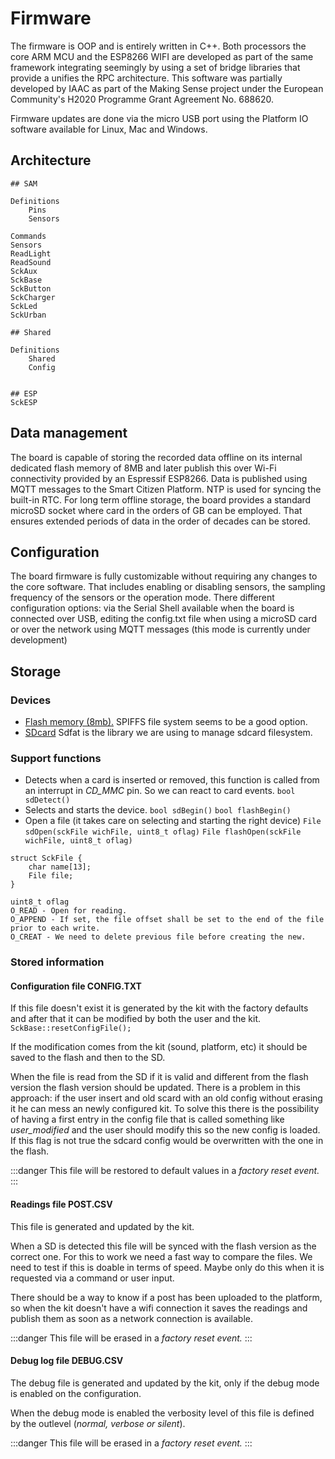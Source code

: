 Firmware
========

The firmware is OOP and is entirely written in C++. Both processors the core ARM MCU and the ESP8266 WIFI are developed as part of the same framework integrating seemingly by using a set of bridge libraries that provide a unifies the RPC architecture. This software was partially developed by IAAC as part of the Making Sense project under the European Community's H2020 Programme Grant Agreement No. 688620. 

Firmware updates are done via the micro USB port using the Platform IO software available for Linux, Mac and Windows. 

## Architecture

```
## SAM

Definitions
	Pins
	Sensors

Commands
Sensors
ReadLight
ReadSound
SckAux
SckBase
SckButton
SckCharger
SckLed
SckUrban

## Shared

Definitions
	Shared
	Config


## ESP
SckESP
```

## Data management
The board is capable of storing the recorded data offline on its internal dedicated flash memory of 8MB and later publish this over Wi-Fi connectivity provided by an Espressif ESP8266. Data is published using MQTT messages to the Smart Citizen Platform. NTP is used for syncing the built-in RTC. For long term offline storage, the board provides a standard microSD socket where card in the orders of GB can be employed. That ensures extended periods of data in the order of decades can be stored.

## Configuration
The board firmware is fully customizable without requiring any changes to the core software. That includes enabling or disabling sensors, the sampling frequency of the sensors or the operation mode. There different configuration options: via the Serial Shell available when the board is connected over USB, editing the config.txt file when using a microSD card or over the network using MQTT messages (this mode is currently under development)

## Storage

### Devices
* [Flash memory (8mb).](https://hackmd.io/CYRmGYFMGMCYE4C0IAM8BsiAsKaPgBwoDsiB6AhpJBbAEYCssk6QA===?both#SPI-Flash-Memory-S25FL064L)
    SPIFFS file system seems to be a good option.
* [SDcard](https://hackmd.io/CYRmGYFMGMCYE4C0IAM8BsiAsKaPgBwoDsiB6AhpJBbAEYCssk6QA===?both#SDcard)
    Sdfat is the library we are using to manage sdcard filesystem.

### Support functions
* Detects when a card is inserted or removed, this function is called from an interrupt in _CD_MMC_ pin. So we can react to card events.
`bool sdDetect()`
* Selects and starts the device.
`bool sdBegin()`
`bool flashBegin()`
* Open a file (it takes care on selecting and starting the right device)
`File sdOpen(sckFile wichFile, uint8_t oflag)`
`File flashOpen(sckFile wichFile, uint8_t oflag)`


```=clike
struct SckFile {
    char name[13]; 
    File file;
}

uint8_t	oflag 
O_READ - Open for reading.
O_APPEND - If set, the file offset shall be set to the end of the file prior to each write.
O_CREAT - We need to delete previous file before creating the new.
```

### Stored information

#### Configuration file **CONFIG.TXT**

If this file doesn't exist it is generated by the kit with the factory defaults and after that it can be modified by both the user and the kit. `SckBase::resetConfigFile();`

If the modification comes from the kit (sound, platform, etc) it should be saved to the flash and then to the SD.

When the file is read from the SD if it is valid and different from the flash version the flash version should be updated. There is a problem in this approach: if the user insert and old scard with an old config without erasing it he can mess an newly configured kit. To solve this there is the possibility of having a first entry in the config file that is called something like _user_modified_ and the user should modify this so the new config is loaded. If this flag is not true the sdcard config would be overwritten with the one in the flash.

:::danger
This file will be restored to default values in a _factory reset event._
:::

#### Readings file **POST.CSV**

This file is generated and updated by the kit.

When a SD is detected this file will be synced with the flash version as the correct one. For this to work we need a fast way to compare the files. We need to test if this is doable in terms of speed. Maybe only do this when it is requested via a command or user input.

There should be a way to know if a post has been uploaded to the platform, so when the kit doesn't have a wifi connection it saves the readings and publish them as soon as a network connection is available.

:::danger
This file will be erased in a _factory reset event._
:::

#### Debug log file **DEBUG.CSV**

The debug file is generated and updated by the kit, only if the debug mode is enabled on the configuration.

When the debug mode is enabled the verbosity level of this file is defined by the outlevel (_normal, verbose or silent_).

:::danger
This file will be erased in a _factory reset event._
:::


